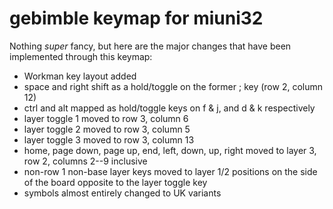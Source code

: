 # gebimble keymap for miuni32

Nothing *super* fancy, but here are the major changes that have been
implemented through this keymap:

- Workman key layout added
- space and right shift as a hold/toggle on the former ; key (row 2, column 12)
- ctrl and alt mapped as hold/toggle keys on f & j, and d & k respectively
- layer toggle 1 moved to row 3, column 6
- layer toggle 2 moved to row 3, column 5
- layer toggle 3 moved to row 3, column 13
- home, page down, page up, end, left, down, up, right moved to layer 3, row 2, columns 2--9 inclusive
- non-row 1 non-base layer keys moved to layer 1/2 positions on the side of the board opposite to the layer toggle key
- symbols almost entirely changed to UK variants
